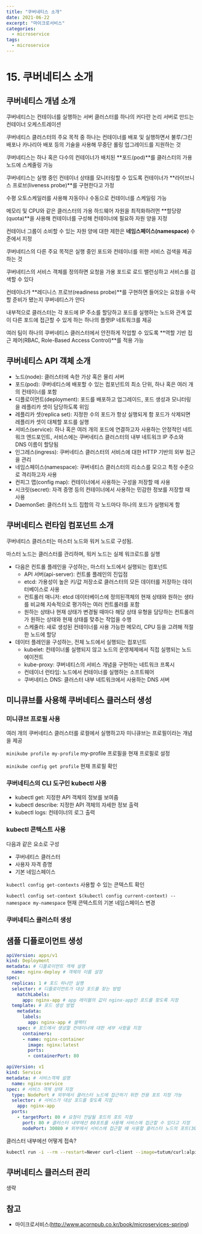 ```yaml
---
title: "쿠버네티스 소개"
date: 2021-06-22
excerpt: "마이크로서비스"
categories:
  - microservice
tags:
  - microservice
---
```


# 15. 쿠버네티스 소개

## 쿠버네티스 개념 소개

쿠버네티스는 컨테이너를 실행하는 서버 클러스터를 하나의 커다란 논리 서버로 만드는 컨테이너 오케스트레이션

쿠버네티스 클러스터의 주요 목적 중 하나는 컨테이너를 배포 및 실행하면서 불루/그린 배포나 카나리아 배포 등의 기술을 사용해 무중단 롤링 업그레이드를 지원하는 것

쿠버네티스는 하나 혹은 다수의 컨테이너가 배치된 **포드(pod)**를 클러스터의 가용 노드에 스케줄링 가능

쿠버네티스는 실행 중인 컨테이너 상태를 모니터링할 수 있도록 컨테이너가 **라이브니스 프로브(liveness probe)**를 구현한다고 가정

수평 오토스케일러를 사용해 자동이나 수동으로 컨테이너를 스케일링 가능

메모리 및 CPU와 같은 클러스터의 가용 하드웨어 자원을 최적화하려먼 **할당량(quota)**을 사용해 컨테이너를 구성해 컨테이너에 필요하 자원 양을 지정

컨테이너 그룹이 소비할 수 있는 자원 양에 대한 제한은 **네임스페이스(namespace)** 수준에서 지정   



쿠버네티스의 다른 주요 목적은 실행 중인 포드와 컨테이너를 위한 서비스 검색을 제공하는 것

쿠버네티스의 서비스 객체를 정의하면 요청을 가용 포드로 로드 밸런싱하고 서비스를 검색할 수 있다

컨테이너가 **레디니스 프로브(readiness probe)**를 구현하면 들어오는 요청을 수락할 준비가 됐는지 쿠버네티스가 안다  



내부적으로 클러스터는 각 포드에 IP 주소를 할당하고 포드를 실행하는 노드와 관계 없이 다른 포드에 접근할 수 있게 하는 하나의 플랫IP 네트워크를 제공

여러 팀이 하나의 쿠버네티스 클러스터에서 안전하게 작업할 수 있도록 **역할 기반 접근 제어(RBAC, Role-Based Access Control)**를 적용 가능



## 쿠버네티스 API 객체 소개

- 노드(node): 클러스터에 속한 가상 혹은 물리 서버
- 포드(pod): 쿠버네티스에 배포할 수 있는 컴포넌트의 최소 단위, 하나 혹은 여러 개의 컨테이너를 포함
- 디플로이먼트(deployment): 포드를 배포하고 업그레이드, 포드 생성과 모니터링을 레플리카 셋이 담당하도록 위임
- 레플리카 셋(replica set): 지정한 수의 포드가 항상 실행되게 함 포드가 삭제되면 레플리카 셋이 대체할 포드를 실행
- 서비스(service): 하나 혹은 여러 개의 포드에 연결하고자 사용하는 안정적인 네트워크 엔드포인트, 서비스에는 쿠버네티스 클러스터의 내부 네트워크 IP 주소와 DNS 이름이 할당됨
- 인그레스(ingress): 쿠버네티스 클러스터의 서비스에 대한 HTTP 기반의 외부 접근을 관리
- 네임스페이스(namespace): 쿠버네티스 클러스터의 리소스를 모으고 특정 수준으로 격리하고자 사용
- 컨피그 맵(config map): 컨테이너에서 사용하는 구성을 저장할 떼 사용
- 시크릿(secret): 자격 증명 등의 컨테이너에서 사용하는 민감한 정보를 저장할 때 사용
- DaemonSet: 클러스터 노드 집합의 각 노드마다 하나의 포드가 실행되게 함

## 쿠버네티스 런타임 컴포넌트 소개

쿠버네티스 클러스터는 마스터 노드와 워커 노드로 구성됨.

마스터 노드는 클러스터를 관리하며, 워커 노드는 실제 워크로드를 실행

- 다음은 컨트롤 플레인을 구성하는, 마스터 노드에서 실행되는 컴포넌트
  - API 서버(api-server): 컨트롤 플레인의 진입점
  - etcd: 가용성이 높은 키/값 저장소로 클러스터의 모든 데이터를 저장하는 데이터베이스로 사용
  - 컨트롤러 매니저: etcd 데이터베이스에 정의된객체의 현재 상태와 원하는 생타를 비교해 지속적으로 평가하는 여러 컨트롤러를 포함
  - 원하는 상태나 현재 상태가 변경될 때마다 해당 상태 유형을 담당하는 컨트롤러가 원하는 상태와 현재 상태를 맞추는 작업을 수행
  - 스케줄러: 새로 생성된 컨테이너를 사용 가능한 메모리, CPU 등을 고려해 적절한 노드에 할당
- 데이터 플레인을 구성하는, 전체 노드에서 실행되는 컴포넌트
  - kubelet: 컨테이너롤 실행되지 않고 노드의 운영체제에서 직접 실행되는 노드 에이전트
  - kube-proxy: 쿠버네티스의 서비스 개념을 구현하는 네트워크 프록시
  - 컨테이너 런타임: 노드에서 컨테이너를 실행하는 소프트웨어
  - 쿠버네티스 DNS: 클러스터 내부 네트워크에서 사용하는 DNS 서버

## 미니큐브를 사용해 쿠버네티스 클러스터 생성

### 미니큐브 프로필 사용

여러 개의 쿠버네티스 클러스터를 로컬에서 실행하고자 미니큐브는 프로필이라는 개념을 제공

```minikube profile my-profile``` my-profile 프로필을 현재 프로필로 설정

```minikube config get profile``` 현재 프로필 확인

### 쿠버네티스의 CLI 도구인 kubectl 사용

- kubectl get: 지정한 API 객체의 정보를 보여줌
- kubectl describe: 지정한 API 객체의 자세한 정보 출력
- kubectl logs: 컨테이너의 로그 출력

### kubectl 콘텍스트 사용

다음과 같은 요소로 구성

- 쿠버네티스 클러스터
- 사용자 자격 증명
- 기본 네임스페이스

```kubectl config get-contexts``` 사용할 수 있는 콘텍스트  확인

```kubectl config set-context $(kubectl config current-context) --namespace my-namespace``` 현재 콘텍스트의 기본 네임스페이스 변경

### 쿠버네티스 클러스터 생성

## 샘플 디플로이먼트 생성

```yaml
apiVersion: apps/v1
kind: Deployment
metadata: # 디플로이먼트 객체 설명
  name: nginx-deploy # 객체의 이름 설정
spec:
  replicas: 1 # 포드 하나만 실행
  selector: # 디플로이먼트가 대상 포드를 찾는 방법
    matchLabels:
      app: nginx-app # app 레이블의 값이 nginx-app인 포드를 찾도록 지정
  template: # 포드 생성 방법
    metadata:
      labels:
        app: nginx-app # 셀렉터
    spec: # 포드에서 생성할 컨테이너에 대한 세부 사항을 지정
      containers:
      - name: nginx-container
        image: nginx:latest
        ports:
        - containerPort: 80

```

```yaml
apiVersion: v1
kind: Service
metadata: # 서비스객체 설명
  name: nginx-service
spec: # 서비스 객체 상태 지정
  type: NodePort # 외부에서 클러스터 노드에 접근하기 위한 전용 포트 지정 가능
  selector: # 서비스가 대상 포드를 찾도록 지정
    app: nginx-app
  ports:
    - targetPort: 80 # 요청이 전달될 포드의 포트 지정
      port: 80 # 클러스터 내부에선 80포트를 사용해 서비스에 접근할 수 있다고 지정
      nodePort: 30080 # 외부에서 서비스에 접근할 떄 사용할 클러스터 노드의 포트(30000 - 32767 사이에서 지정)
```

클러스터 내부에선 어떻게 접속?

```bash
kubectl run -i --rm --restart=Never curl-client --image=tutum/curl:alpine --command -- curl -s 'http://nginx-service:80'
```

## 쿠버네티스 클러스터 관리

생략

## 참고

- 마이크로서비스(http://www.acornpub.co.kr/book/microservices-spring)
